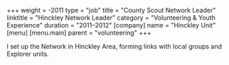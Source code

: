 +++
weight = -2011
type = "job"
title = "County Scout Network Leader"
linktitle = "Hinckley Network Leader"
category = "Volunteering & Youth Experience"
duration = "2011–2012"
[company]
  name = "Hinckley Unit"
[menu]
  [menu.main]
    parent = "volunteering"
+++

I set up the Network in Hinckley Area, forming links with local groups and Explorer units.
